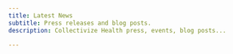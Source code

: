 ```yaml
---
title: Latest News
subtitle: Press releases and blog posts.
description: Collectivize Health press, events, blog posts...

---
```


